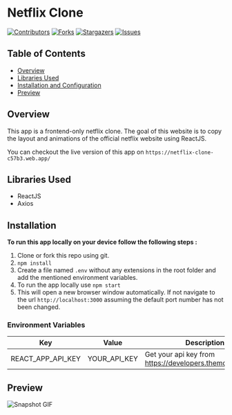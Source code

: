 # Netflix Clone


[contributors-shield]: https://img.shields.io/github/contributors/stealthyknifer/netflix-clone.svg?style=for-the-badge
[contributors-url]: https://github.com/stealthyknifer/netflix-clone/graphs/contributors
[forks-shield]: https://img.shields.io/github/forks/stealthyknifer/netflix-clone.svg?style=for-the-badge
[forks-url]: https://github.com/stealthyknifer/netflix-clone/network/members
[stars-shield]: https://img.shields.io/github/stars/stealthyknifer/netflix-clone.svg?style=for-the-badge
[stars-url]: https://github.com/stealthyknifer/netflix-clone/stargazers
[issues-shield]: https://img.shields.io/github/issues/stealthyknifer/netflix-clone.svg?style=for-the-badge
[issues-url]: https://github.com/stealthyknifer/netflix-clone/issues

[![Contributors][contributors-shield]][contributors-url]
[![Forks][forks-shield]][forks-url]
[![Stargazers][stars-shield]][stars-url]
[![Issues][issues-shield]][issues-url]

## Table of Contents
* [Overview](#overview)
* [Libraries Used](#libraries-used)
* [Installation and Configuration](#installation)
* [Preview](#preview)


## Overview
This app is a frontend-only netflix clone. The goal of this website is to copy the layout and animations of the
official netflix website using ReactJS. 

You can checkout the live version of this app on `https://netflix-clone-c57b3.web.app/`

## Libraries Used

- ReactJS
- Axios

## Installation

**To run this app locally on your device follow the following steps :**

1. Clone or fork this repo using git.
2. `npm install`
3. Create a file named `.env` without any extensions in the root folder and add the mentioned environment variables.
4. To run the app locally use `npm start`
5. This will open a new browser window automatically. If not navigate to the url `http://localhost:3000` assuming the default port number has not been changed.

### Environment Variables

| Key               | Value        | Description                                               |
|-------------------|--------------|-----------------------------------------------------------|
| REACT_APP_API_KEY | YOUR_API_KEY | Get your api key from https://developers.themoviedb/org/3 |

## Preview

![Snapshot GIF](http://g.recordit.co/6T761Fs3pK.gif)
